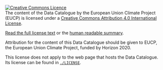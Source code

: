<a rel="license" href="http://creativecommons.org/licenses/by/4.0/"><img
alt="Creative Commons Licence" style="border-width:0"
src="https://i.creativecommons.org/l/by/4.0/88x31.png" /></a><br /><span
xmlns:dct="http://purl.org/dc/terms/" property="dct:title">The content of the
Data Catalogue</span> by the <span xmlns:cc="http://creativecommons.org/ns#"
property="cc:attributionName">European Union Climate Project (EUCP)</span> is
licensed under a <a rel="license"
href="http://creativecommons.org/licenses/by/4.0/">Creative Commons Attribution
4.0 International License</a>.

[Read the full license
text](https://creativecommons.org/licenses/by/4.0/legalcode) or the [human
readable summary](https://creativecommons.org/licenses/by/4.0/).

Attribution for the content of this Data Catalogue should be given to EUCP, the
European Union Climate Project, funded by Horizon 2020.

This license does not apply to the web page that hosts the Data Catalogue. Its
license can be found in [`./LICENSE`](LICENSE).